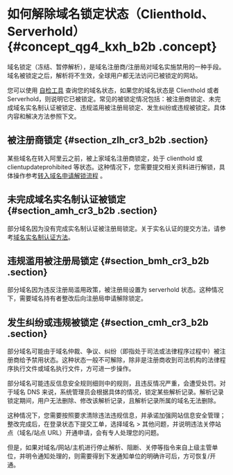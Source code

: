 # 如何解除域名锁定状态（Clienthold、Serverhold） {#concept_qg4_kxh_b2b .concept}

域名锁定（冻结、暂停解析），是域名注册商/注册局对域名实施禁用的一种手段。域名被锁定之后，解析将不生效，全球用户都无法访问已被锁定的网站。

您可以使用 [自检工具](http://zijian.aliyun.com/) 查询您的域名状态，如果您的域名状态是 Clienthold 或者 Serverhold，则说明它已被锁定。常见的被锁定情况包括：被注册商锁定、未完成域名实名制认证被锁定、违规滥用被注册局锁定、发生纠纷或违规被锁定。具体内容和解决方法参照下文。

## 被注册商锁定 {#section_zlh_cr3_b2b .section}

某些域名在转入阿里云之前，被上家域名注册商锁定，处于 clienthold 或 clientupdateprohibited 等状态。这种情况下，您需要提交相关资料进行解锁，具体操作参考[转入域名申请解锁流程](../../../../cn.zh-CN/用户指南/域名转移/解锁转入域名资料.md#) 。

## 未完成域名实名制认证被锁定 {#section_amh_cr3_b2b .section}

部分域名因为没有完成实名制认证被注册局锁定。关于实名认证的提交方法，请参考[域名实名制认证方法](../../../../cn.zh-CN/用户指南/域名实名认证/域名实名制认证.md#)。

## 违规滥用被注册局锁定 {#section_bmh_cr3_b2b .section}

部分域名因为违反注册局滥用政策，被注册局设置为 serverhold 状态。这种情况下，需要域名持有者整改后向注册局申请解除锁定。

## 发生纠纷或违规被锁定 {#section_cmh_cr3_b2b .section}

部分域名可能由于域名仲裁、争议、纠纷（即指处于司法或法律程序过程中）被注册商给予禁用状态。这种状态一般不可解除，除非是注册商收到司法机构的法律程序执行文件或域名执行文件，方可进一步操作。

部分域名可能违反信息安全规则细则中的规则，且违反情况严重，会遭受处罚。对于域名 DNS 来说，系统管理员会根据具体的情况，锁定某些解析记录。解析记录锁定期间，用户无法删除、修改该解析记录，且解析记录所属的域名无法删除。

这种情况下，您需要按照要求清除违法违规信息，并承诺加强网站信息安全管理；整改完成后，在登录状态下提交工单，选择域名 \> 其他问题，并说明违法关停站点（域名/站点 URL）开通申请，会有专人处理您的问题。

但是，如果对域名/网站/主机进行停止解析、阻断、关停等指令来自上级主管单位，并明令通知处理的，则需要得到下发通知单位的明确许可后，方可恢复/开通。

